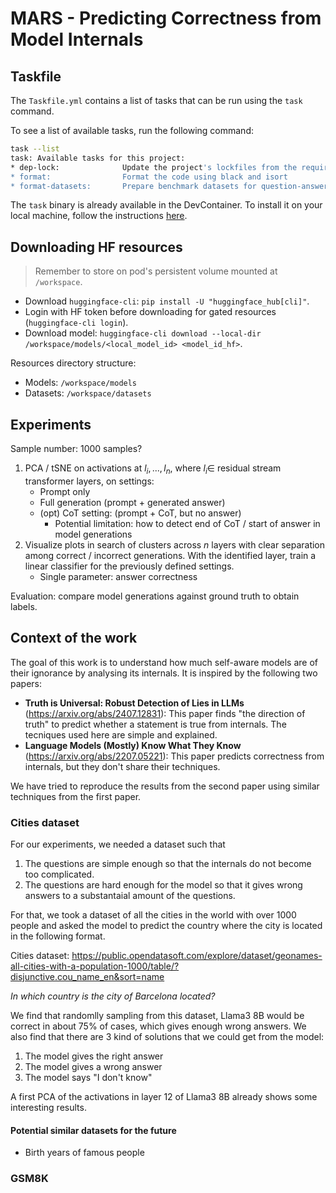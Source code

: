 # MARS - Predicting Correctness from Model Internals

## Taskfile

The `Taskfile.yml` contains a list of tasks that can be run using the `task` command.

To see a list of available tasks, run the following command:

```bash
task --list
task: Available tasks for this project:
* dep-lock:              Update the project's lockfiles from the requirements-<env>.in files
* format:                Format the code using black and isort
* format-datasets:       Prepare benchmark datasets for question-answering
```

The `task` binary is already available in the DevContainer. To install it on your local machine, follow the instructions [here](https://taskfile.dev/installation).

## Downloading HF resources

> Remember to store on pod's persistent volume mounted at `/workspace`.

- Download `huggingface-cli`: `pip install -U "huggingface_hub[cli]"`.
- Login with HF token before downloading for gated resources (`huggingface-cli login`).
- Download model: `huggingface-cli download --local-dir /workspace/models/<local_model_id> <model_id_hf>`.

Resources directory structure:

- Models: `/workspace/models`
- Datasets: `/workspace/datasets`

## Experiments

Sample number: 1000 samples?

1. PCA / tSNE on activations at ${l_i, ..., l_n}$, where $l_i \in$ residual stream transformer layers, on settings:
    - Prompt only
    - Full generation (prompt + generated answer)
    - (opt) CoT setting: (prompt + CoT, but no answer)
        - Potential limitation: how to detect end of CoT / start of answer in model generations
2. Visualize plots in search of clusters across $n$ layers with clear separation among correct / incorrect generations. With the identified layer, train a linear classifier for the previously defined settings.
    - Single parameter: answer correctness

Evaluation: compare model generations against ground truth to obtain labels. 


## Context of the work

The goal of this work is to understand how much self-aware models are of their ignorance by analysing its internals. It is inspired by the following two papers: 

- **Truth is Universal: Robust Detection of Lies in LLMs** (https://arxiv.org/abs/2407.12831): This paper finds "the direction of truth" to predict whether a statement is true from internals. The tecniques used here are simple and explained.
- **Language Models (Mostly) Know What They Know** (https://arxiv.org/abs/2207.05221): This paper predicts correctness from internals, but they don't share their techniques. 

We have tried to reproduce the results from the second paper using similar techniques from the first paper. 

### Cities dataset

For our experiments, we needed a dataset such that

1) The questions are simple enough so that the internals do not become too complicated.
2) The questions are hard enough for the model so that it gives wrong answers to a substantaial amount of the questions.

For that, we took a dataset of all the cities in the world with over 1000 people and asked the model to predict the country where the city is located in the following format.

Cities dataset: https://public.opendatasoft.com/explore/dataset/geonames-all-cities-with-a-population-1000/table/?disjunctive.cou_name_en&sort=name

*In which country is the city of Barcelona located?*

We find that randomlly sampling from this dataset, Llama3 8B would be correct in about 75% of cases, which gives enough wrong answers. We also find that there are 3 kind of solutions that we could get from the model:

1) The model gives the right answer
2) The model gives a wrong answer
3) The model says "I don't know"

A first PCA of the activations in layer 12 of Llama3 8B already shows some interesting results. 



#### Potential similar datasets for the future

- Birth years of famous people

### GSM8K


